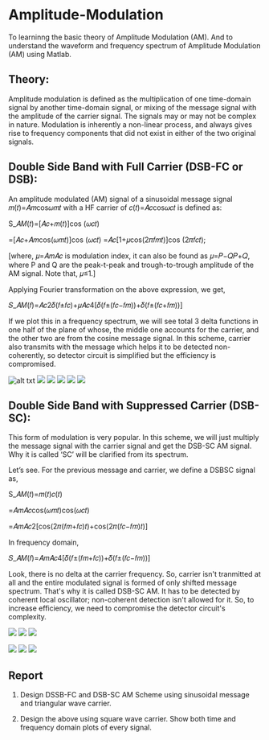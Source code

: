 # Amplitude-Modulation
To learninng the basic theory of Amplitude Modulation (AM). And to understand the waveform and frequency spectrum of Amplitude Modulation (AM) using Matlab.

## Theory:

Amplitude modulation is defined as the multiplication of one time-domain signal by another time-domain signal, 
or mixing of the message signal with the amplitude of the carrier signal. The signals may or may not be complex in nature. 
Modulation is inherently a non-linear process, and always gives rise to frequency components that did not exist in either of the two original signals.

## Double Side Band with Full Carrier (DSB-FC or DSB):

An amplitude modulated (AM) signal of a sinusoidal message signal 𝑚(𝑡)=𝐴𝑚cos𝜔𝑚𝑡 with a HF carrier of 𝑐(𝑡)=𝐴𝑐cos𝜔𝑐𝑡 is defined as:

S_𝐴𝑀(𝑡)=[𝐴𝑐+𝑚(𝑡)]cos (𝜔𝑐𝑡) 

=[𝐴𝑐+𝐴𝑚cos(𝜔𝑚𝑡)]cos (𝜔𝑐𝑡)
=𝐴𝑐[1+𝜇cos(2𝜋𝑓𝑚𝑡)]cos (2𝜋𝑓𝑐𝑡);

[where, 𝜇=𝐴𝑚𝐴𝑐 is modulation index, it can also be found as 𝜇=𝑃−𝑄𝑃+𝑄, where P and Q are the peak-t-peak and trough-to-trough amplitude of the AM signal. Note that, 𝜇≤1.]

Applying Fourier transformation on the above expression, we get,

𝑆_𝐴𝑀(𝑓)=𝐴𝑐2𝛿(𝑓±𝑓𝑐)+𝜇𝐴𝑐4[𝛿(𝑓±(𝑓𝑐−𝑓𝑚))+𝛿(𝑓±(𝑓𝑐+𝑓𝑚))]

If we plot this in a frequency spectrum, we will see total 3 delta functions in one half of the plane of whose, the middle one accounts for the carrier, and the other two are from the cosine message signal. 
In this scheme, carrier also transmits with the message which helps it to be detected non-coherently, so detector circuit is simplified but the efficiency is compromised.

![alt txt](https://github.com/Nahid-Ahsan/Amplitude-Modulation/blob/master/dsb_fc%20(1).png)
![](https://github.com/Nahid-Ahsan/Amplitude-Modulation/blob/master/dsb_fc%20(2).png)
![](https://github.com/Nahid-Ahsan/Amplitude-Modulation/blob/master/dsb_fc%20(3).png)
![](https://github.com/Nahid-Ahsan/Amplitude-Modulation/blob/master/dsb_fc%20(4).png)
![](https://github.com/Nahid-Ahsan/Amplitude-Modulation/blob/master/dsb_fc%20(5).png)
![](https://github.com/Nahid-Ahsan/Amplitude-Modulation/blob/master/dsb_fc%20(6).png)



## Double Side Band with Suppressed Carrier (DSB-SC):

This form of modulation is very popular. In this scheme, we will just multiply the message signal with the carrier signal and get the DSB-SC AM signal. Why it is called ‘SC’ will be clarified from its spectrum.

Let’s see. For the previous message and carrier, we define a DSBSC signal as,

S_𝐴𝑀(𝑡)=𝑚(𝑡)𝑐(𝑡)

=𝐴𝑚𝐴𝑐cos(𝜔𝑚𝑡)cos(𝜔𝑐𝑡)

=𝐴𝑚𝐴𝑐2[cos(2𝜋(𝑓𝑚+𝑓𝑐)𝑡)+cos(2𝜋(𝑓𝑐−𝑓𝑚)𝑡)]

In frequency domain,

𝑆_𝐴𝑀(𝑓)=𝐴𝑚𝐴𝑐4[𝛿(𝑓±(𝑓𝑚+𝑓𝑐))+𝛿(𝑓±(𝑓𝑐−𝑓𝑚))]

Look, there is no delta at the carrier frequency. So, carrier isn't tranmitted at all and the entire modulated
signal is formed of only shifted message spectrum. That's why it is called DSB-SC AM. It has to be detected
by coherent local oscillator; non-coherent detection isn't allowed for it. So, to increase efficiency, we need to
compromise the detector circuit's complexity.

![](https://github.com/Nahid-Ahsan/Amplitude-Modulation/blob/master/dsb_sc%20(1).png)
![](https://github.com/Nahid-Ahsan/Amplitude-Modulation/blob/master/dsb_sc%20(2).png)
![](https://github.com/Nahid-Ahsan/Amplitude-Modulation/blob/master/dsb_sc%20(3).png)

![](https://github.com/Nahid-Ahsan/Amplitude-Modulation/blob/master/dsb_sc%20(4).png)
![](https://github.com/Nahid-Ahsan/Amplitude-Modulation/blob/master/dsb_sc%20(5).png)
![](https://github.com/Nahid-Ahsan/Amplitude-Modulation/blob/master/dsb_sc%20(6).png)

## Report
1. Design DSSB-FC and DSB-SC AM Scheme using sinusoidal message and triangular wave carrier.

2. Design the above using square wave carrier. Show both time and frequency domain plots of every signal.



